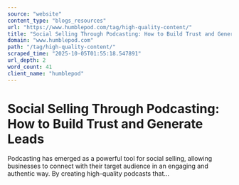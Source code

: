 ```yaml
---
source: "website"
content_type: "blogs_resources"
url: "https://www.humblepod.com/tag/high-quality-content/"
title: "Social Selling Through Podcasting: How to Build Trust and Generate Leads"
domain: "www.humblepod.com"
path: "/tag/high-quality-content/"
scraped_time: "2025-10-05T01:55:18.547891"
url_depth: 2
word_count: 41
client_name: "humblepod"
---
```


# Social Selling Through Podcasting: How to Build Trust and Generate Leads

Podcasting has emerged as a powerful tool for social selling, allowing businesses to connect with their target audience in an engaging and authentic way. By creating high-quality podcasts that...